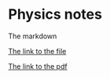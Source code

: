 # Physics notes

The markdown

[The link to the file](./Aerodynamic-Drag.md)

[The link to the pdf](./Aerodynamic-Drag.pdf)
